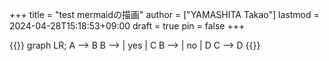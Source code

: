+++
title = "test mermaidの描画"
author = ["YAMASHITA Takao"]
lastmod = 2024-04-28T15:18:53+09:00
draft = true
pin = false
+++

{{<mermaid>}}
graph LR;
  A --> B
  B --> | yes | C
  B --> | no  | D
  C --> D
{{</mermaid>}}
